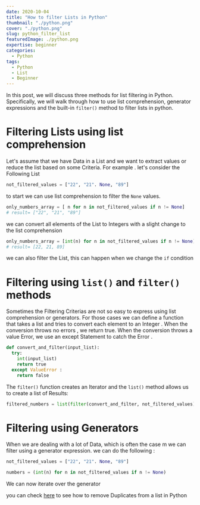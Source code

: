 ```yaml
---
date: 2020-10-04
title: "How to filter Lists in Python"
thumbnail: "./python.png"
cover: "./python.png"
slug: python_filter_list
featuredImage: ./python.png
expertise: beginner
categories:
  - Python
tags:
  - Python
  - List
  - Beginner
---
```


In this post, we will discuss three methods for list filtering in Python. Specifically, we will walk through how to use list comprehension, generator expressions and the built-in `filter()` method to filter lists in python.

# Filtering Lists using list comprehension

Let's assume that we have Data in a List and we want to extract values or reduce the list based on some Criteria.
For example . let's consider the Following List

```Python
not_filtered_values = ["22", "21". None, "89"]
```

to start we can use list comprehension to filter the `None` values.

```Python
only_numbers_array = [ n for n in not_filtered_values if n != None]
# result= ["22", "21", "89"]
```

we can convert all elements of the List to Integers with a slight change to the list comprehension

```Python
only_numbers_array = [int(n) for n in not_filtered_values if n != None]
# result= [22, 21, 89]
```

we can also filter the List, this can happen when we change the `if` condition

# Filtering using `list()` and `filter()` methods

Sometimes the Filtering Criterias are not so easy to express using list comprehension or generators.
For those cases we can define a function that takes a list and tries to convert each element to an Integer .
When the conversion throws no errors , we return true.
When the conversion throws a value Error, we use an except Statement to catch the Error .

```python
def convert_and_filter(input_list):
  try:
    int(input_list)
    return true
  except ValueError :
    return false
```

The `filter()` function creates an Iterator and the `list()` method allows us to create a list of Results:

```python
filtered_numbers = list(filter(convert_and_filter, not_filtered_values))
```

# Filtering using Generators

When we are dealing with a lot of Data, which is often the case m we can filter using a generator expression.
we can do the following :

```python
not_filtered_values = ["22", "21". None, "89"]

numbers = (int(n) for n in not_filtered_values if n != None)

```

We can now iterate over the generator

you can check [here](https://www.snipbits.dev/python-remove-duplicates) to see how to remove Duplicates from a list in Python
